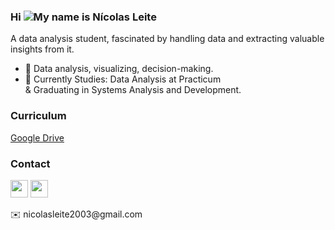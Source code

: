 ### Hi ![](https://user-images.githubusercontent.com/18350557/176309783-0785949b-9127-417c-8b55-ab5a4333674e.gif)My name is Nícolas Leite
A data analysis student, fascinated by handling data and extracting valuable insights from it. <br>
* 🧠  Data analysis, visualizing, decision-making. <br>
* 🚀  Currently Studies: Data Analysis at Practicum <br>
    &  Graduating in Systems Analysis and Development.

### Curriculum
[Google Drive]([https://drive.google.com/drive/folders/15V99AotgYxr5cIOdyyHjUkhD-rojH-KB?usp=share_link](https://docs.google.com/document/d/1NF0atF--Q2LMm9rLnYOliU_N198Oe6Ri/edit?usp=share_link&ouid=115620969893778032359&rtpof=true&sd=true))

### Contact
<p align="left"></a> <a href="https://www.github.com/nlg18" target="_blank" rel="noreferrer"><img src="https://raw.githubusercontent.com/danielcranney/readme-generator/main/public/icons/socials/github-dark.svg" width="28" height="28" /></a> <a href="https://www.linkedin.com/in/nicolas-leite-4b088a268/" target="_blank" rel="noreferrer"><img src="https://raw.githubusercontent.com/danielcranney/readme-generator/main/public/icons/socials/linkedin.svg" width="28" height="28" /></a>
</p>
✉️  nicolasleite2003@gmail.com
